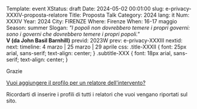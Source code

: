 Template: event
XStatus: draft
Date: 2024-05-02 00:01:00
slug: e-privacy-XXXIV-proposta-relatore
Title: Proposta Talk
Category: 2024
lang: it
Num: XXXIV
Year: 2024
City: FIRENZE
Where: Firenze
When: 16-17 maggio
Season: summer
Slogan: <i>"I popoli non dovrebbero temere i propri governi: sono i governi che dovrebbero temere i propri popoli."</i><br/><b>V (da John Basil Barnhill)</b>
previd: 2023W
prev: e-privacy-XXXIII
nextid:
next:
timeline: 4 marzo | 25 marzo | 29 aprile
css: .title-XXXII { font: 25px arial, sans-serif; text-align: center; }   .subtitle-XXX { font: 18px arial, sans-serif; text-align: center; }

Grazie

[Vuoi aggiungere il profilo per un relatore dell'intervento?](/e-privacy-XXX-proposta-relatore-add.html)

Ricordarti di inserire i profili di tutti i relatori che vuoi vengano riportati sul sito.
